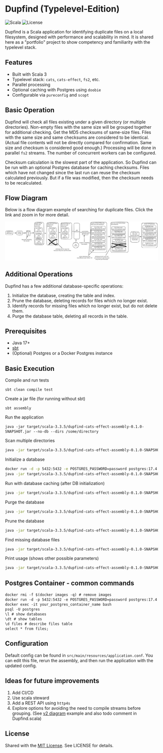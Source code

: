 # Dupfind (Typelevel-Edition)

![Scala](https://img.shields.io/badge/Scala-3-red)
![License](https://img.shields.io/github/license/crowjoe/dupfind-cats-effect)

Dupfind is a Scala application for identifying duplicate files on a local filesystem,
designed with performance and scalability in mind.
It is shared here as a "portfolio" project to show competency and familiarity with the typelevel stack.

## Features

- Built with Scala 3
- Typelevel stack: `cats`, `cats-effect`, `fs2`, etc.
- Parallel processing
- Optional caching with Postgres using `doobie`
- Configurable via `pureconfig` and `scopt`

## Basic Operation

Dupfind will check all files existing under a given directory 
(or multiple directories). 
Non-empty files with the same size will be grouped together for additional checking.
Get the MD5 checksums of same-size files.
Files with the same size and same checksums are considered to be identical.
(Actual file contents will not be directly compared for confirmation. 
Same size and checksum is considered good enough.) 
Processing will be done in parallel `fs2` streams. 
The number of concurrent workers can be configured.

Checksum calculation is the slowest part of the
application. So Dupfind can be run with an optional Postgres database for 
caching checksums. Files which have not changed since the last run can reuse 
the checksum calculated previously.  But if a file was 
modified, then the checksum needs to be recalculated.

## Flow Diagram

Below is a flow diagram example of searching for duplicate files.  Click the link and zoom in for more detail.

![Flow Diagram](./docs/v1/dupfind-cats-effect.svg)

## Additional Operations

Dupfind has a few additional database-specific operations:
1. Initialize the database, creating the table and index.
2. Prune the database, deleting records for files which no longer exist.
3. Identify records for missing files which no longer exist, but do not delete them.
4. Purge the database table, deleting all records in the table.

## Prerequisites
- Java 17+
- [sbt](https://www.scala-sbt.org/download.html)
- (Optional) Postgres or a Docker Postgres instance

## Basic Execution

Compile and run tests
```
sbt clean compile test
```

Create a jar file (for running without sbt)
```
sbt assembly
```

Run the application
```
java -jar target/scala-3.3.5/dupfind-cats-effect-assembly-0.1.0-SNAPSHOT.jar --no-db --dirs /some/directory
```

Scan multiple directories
```bash
java -jar target/scala-3.3.5/dupfind-cats-effect-assembly-0.1.0-SNAPSHOT.jar --no-db --dirs /some/dir,/another/dir,local/dir,../last/dir
```

Initialize a database
```bash
docker run -d -p 5432:5432 -e POSTGRES_PASSWORD=password postgres:17.4
java -jar target/scala-3.3.5/dupfind-cats-effect-assembly-0.1.0-SNAPSHOT.jar --init
```

Run with database caching (after DB initialization)
```bash
java -jar target/scala-3.3.5/dupfind-cats-effect-assembly-0.1.0-SNAPSHOT.jar --dirs /some/dir
```

Purge the database
```bash
java -jar target/scala-3.3.5/dupfind-cats-effect-assembly-0.1.0-SNAPSHOT.jar --dirs /some/dir --purge
```

Prune the database
```bash
java -jar target/scala-3.3.5/dupfind-cats-effect-assembly-0.1.0-SNAPSHOT.jar --dirs /some/dir --prune
```

Find missing database files
```bash
java -jar target/scala-3.3.5/dupfind-cats-effect-assembly-0.1.0-SNAPSHOT.jar --dirs /some/dir --missing
```

Print usage (shows other possible parameters)
```bash
java -jar target/scala-3.3.5/dupfind-cats-effect-assembly-0.1.0-SNAPSHOT.jar --help
```

## Postgres Container - common commands

```
docker rmi -f $(docker images -q) # remove images
docker run -d -p 5432:5432 -e POSTGRES_PASSWORD=password postgres:17.4
docker exec -it your_postgres_container_name bash
psql -U postgres
\l # show databases
\dt # show tables
\d files # describe files table
select * from files;
```

## Configuration
Default config can be found in `src/main/resources/application.conf`.
You can edit this file, rerun the assembly, and then run the application with the updated config.

## Ideas for future improvements
1. Add CI/CD
2. Use scala steward
3. Add a REST API using `http4s`
4. Explore options for avoiding the need to compile streams before grouping.  (See [v2 diagram](docs/v2/dupfind-cats-effect.svg) example and also todo comment in Dupfind.scala)

## License
Shared with the [MIT License]("https://opensource.org/license/MIT").
See LICENSE for details.
